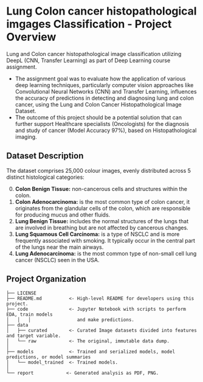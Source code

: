 # Lung Colon cancer histopathological imgages Classification - Project Overview
Lung and Colon cancer histopathological image classification utilizing DeepL (CNN, Transfer Learning) as part of Deep Learning course assignment.
- The assignment goal was to evaluate how the application of various deep learning techniques, particularly computer vision approaches like Convolutional Neural Networks (CNN) and Transfer Learning, influences the accuracy of predictions in detecting and diagnosing lung and colon cancer, using the Lung and Colon Cancer Histopathological Image Dataset.
- The outcome of this project should be a potential solution that can further support Healthcare specialists (Oncologists) for the diagnosis and study of cancer (Model Accuracy 97%), based on Histopathological imaging.

## Dataset Description
The dataset comprises 25,000 colour images, evenly distributed across 5 distinct histological categories:

0. **Colon Benign Tissue:** non-cancerous cells and structures within the colon.
1. **Colon Adenocarcinoma:** is the most common type of colon cancer, it originates from the glandular cells of the colon, which are responsible for producing mucus and other fluids.
2. **Lung Benign Tissue:** includes the normal structures of the lungs that are involved in breathing but are not affected by cancerous changes.
3. **Lung Squamous Cell Carcinoma:** is a type of NSCLC and is more frequently associated with smoking. It typically occur in the central part of the lungs near the main airways.
4. **Lung Adenocarcinoma:** is the most common type of non-small cell lung cancer (NSCLC) seen in the USA.





Project Organization
------------

    ├── LICENSE
    ├── README.md          <- High-level README for developers using this project.
    ├── code               <- Jupyter Notebook with scripts to perform EDA, train models 
    │   │   │                 and make predictions.
    ├── data
    │   ├── curated        <- Curated Image datasets divided into features and target variable.
    │   └── raw            <- The original, immutable data dump.
    │
    ├── models             <- Trained and serialized models, model predictions, or model summaries
    │   └── model_trained  <- Trained models.   
    │
    └── report            <- Generated analysis as PDF, PNG.
